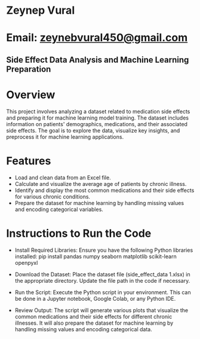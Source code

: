 # Zeynep Vural 
# Email: zeynebvural450@gmail.com

## Side Effect Data Analysis and Machine Learning Preparation

# Overview
This project involves analyzing a dataset related to medication side effects and preparing it for machine learning model training. The dataset includes information on patients' demographics, medications, and their associated side effects. The goal is to explore the data, visualize key insights, and preprocess it for machine learning applications.

# Features
* Load and clean data from an Excel file.
* Calculate and visualize the average age of patients by chronic illness.
* Identify and display the most common medications and their side effects for various chronic conditions.
* Prepare the dataset for machine learning by handling missing values and encoding categorical variables.

# Instructions to Run the Code
* Install Required Libraries: Ensure you have the following Python libraries installed:
   pip install pandas numpy seaborn matplotlib scikit-learn openpyxl
   
* Download the Dataset: Place the dataset file (side_effect_data 1.xlsx) in the appropriate directory. Update the file path in the code if necessary.

* Run the Script: Execute the Python script in your environment. This can be done in a Jupyter notebook, Google Colab, or any Python IDE.

* Review Output: The script will generate various plots that visualize the common medications and their side effects for different chronic illnesses. It will also prepare the dataset for machine learning by handling missing values and encoding categorical data.

